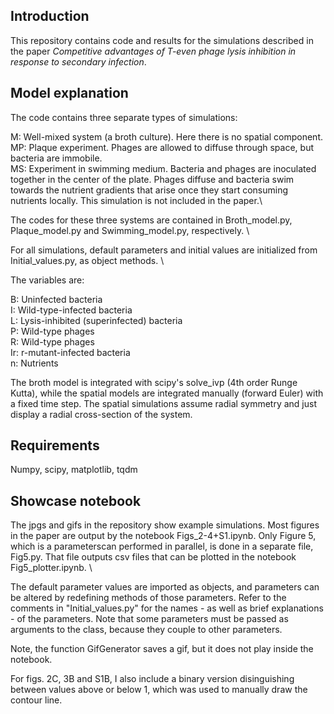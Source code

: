 ## Introduction

This repository contains code and results for the simulations described in the paper *Competitive advantages of T-even phage lysis inhibition in response to secondary infection*.

## Model explanation

The code contains three separate types of simulations:

M: Well-mixed system (a broth culture). Here there is no spatial component.\
MP: Plaque experiment. Phages are allowed to diffuse through space, but bacteria are immobile.\
MS: Experiment in swimming medium. Bacteria and phages are inoculated together in the center of the plate. Phages diffuse and bacteria swim towards the nutrient gradients that arise once they start consuming nutrients locally. This simulation is not included in the paper.\

The codes for these three systems are contained in Broth_model.py, Plaque_model.py and Swimming_model.py, respectively. \

For all simulations, default parameters and initial values are initialized from Initial_values.py, as object methods. \

The variables are:

B: Uninfected bacteria \
I: Wild-type-infected bacteria \
L: Lysis-inhibited (superinfected) bacteria \
P: Wild-type phages \
R: Wild-type phages \
Ir: r-mutant-infected bacteria\
n: Nutrients

The broth model is integrated with scipy's solve_ivp (4th order Runge Kutta), while the spatial models are integrated manually (forward Euler) with a fixed time step. The spatial simulations assume radial symmetry and just display a radial cross-section of the system.

## Requirements

Numpy, scipy, matplotlib, tqdm

## Showcase notebook

The jpgs and gifs in the repository show example simulations. Most figures in the paper are output by the notebook Figs_2-4+S1.ipynb. Only Figure 5, which is a parameterscan performed in parallel, is done in a separate file, Fig5.py. That file outputs csv files that can be plotted in the notebook Fig5_plotter.ipynb. \

The default parameter values are imported as objects, and parameters can be altered by redefining methods of those parameters. Refer to the comments in "Initial_values.py" for the names - as well as brief explanations - of the parameters. Note that some parameters must be passed as arguments to the class, because they couple to other parameters.

Note, the function GifGenerator saves a gif, but it does not play inside the notebook.

For figs. 2C, 3B and S1B, I also include a binary version disinguishing between values above or below 1, which was used to manually draw the contour line.
